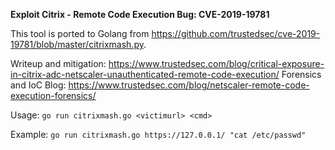 **Exploit Citrix - Remote Code Execution Bug: CVE-2019-19781**

This tool is ported to Golang from https://github.com/trustedsec/cve-2019-19781/blob/master/citrixmash.py.

Writeup and mitigation: https://www.trustedsec.com/blog/critical-exposure-in-citrix-adc-netscaler-unauthenticated-remote-code-execution/
Forensics and IoC Blog: https://www.trustedsec.com/blog/netscaler-remote-code-execution-forensics/

Usage: `go run citrixmash.go <victimurl> <cmd>`

Example: `go run citrixmash.go https://127.0.0.1/ "cat /etc/passwd"`
